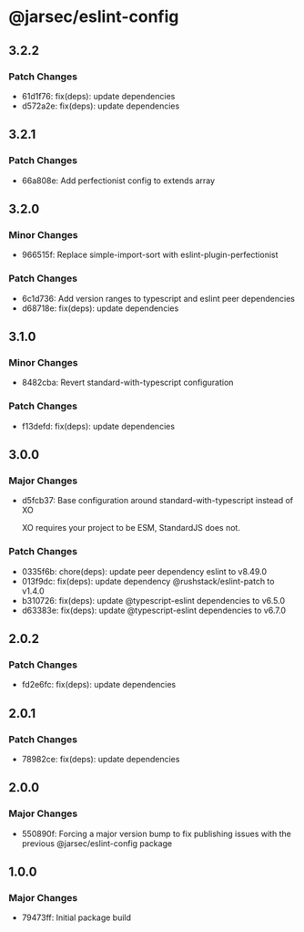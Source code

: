 # @jarsec/eslint-config

## 3.2.2

### Patch Changes

- 61d1f76: fix(deps): update dependencies
- d572a2e: fix(deps): update dependencies

## 3.2.1

### Patch Changes

- 66a808e: Add perfectionist config to extends array

## 3.2.0

### Minor Changes

- 966515f: Replace simple-import-sort with eslint-plugin-perfectionist

### Patch Changes

- 6c1d736: Add version ranges to typescript and eslint peer dependencies
- d68718e: fix(deps): update dependencies

## 3.1.0

### Minor Changes

- 8482cba: Revert standard-with-typescript configuration

### Patch Changes

- f13defd: fix(deps): update dependencies

## 3.0.0

### Major Changes

- d5fcb37: Base configuration around standard-with-typescript instead of XO

  XO requires your project to be ESM, StandardJS does not.

### Patch Changes

- 0335f6b: chore(deps): update peer dependency eslint to v8.49.0
- 013f9dc: fix(deps): update dependency @rushstack/eslint-patch to v1.4.0
- b310726: fix(deps): update @typescript-eslint dependencies to v6.5.0
- d63383e: fix(deps): update @typescript-eslint dependencies to v6.7.0

## 2.0.2

### Patch Changes

- fd2e6fc: fix(deps): update dependencies

## 2.0.1

### Patch Changes

- 78982ce: fix(deps): update dependencies

## 2.0.0

### Major Changes

- 550890f: Forcing a major version bump to fix publishing issues with the previous @jarsec/eslint-config package

## 1.0.0

### Major Changes

- 79473ff: Initial package build
